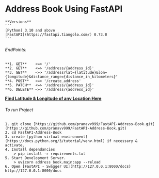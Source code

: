 # Address Book Using FastAPI

    **Versions**
    ```
    [Python] 3.10 and above
    [FastAPI](https://fastapi.tiangolo.com/) 0.73.0
    ```

###### EndPoints:

```
**1. GET**    <=> '/'
**2. GET**    <=> '/address/{address_id}'
**3. GET**    <=> '/address?lat={latitude}&lon={lomgitude}&distance_range={distance_in_kilometers}'
**4. POST**   <=> '/create_address'
**5. PATCH**  <=> '/address/{address_id}'
**6. DELETE** <=> '/address/{address_id}'
```

**[Find Latitude & Longitude of any Location Here](https://www.distancesto.com/coordinates.php)**

###### To run Project

```
1. git clone [https://github.com/pranavv999/FastAPI-Address-Book.git](https://github.com/pranavv999/FastAPI-Address-Book.git)
2. cd FastAPI-Address-Book
3. create [python virtual environment](https://docs.python.org/3/tutorial/venv.html) if necessary & activate.
4. Install dependancies
    > pip install -r requirements.txt
5. Start Development Server.
    > uvicorn address_book.main:app --reload
6. Open [FastAPI - Swagger UI](http://127.0.0.1:8000/docs) http://127.0.0.1:8000/docs
```

[python]: <https://www.python.org/>
